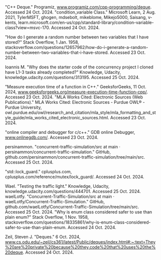 "C++ Deque." Programiz, www.programiz.com/cpp-programming/deque. Accessed 24 Oct. 2024.
"condition_variable Class." Microsoft Learn, 2 Aug. 2021, TylerMSFT, ghogen, mdsebolt, mikeblome, Mikejo5000, Saisang, v-kents, learn.microsoft.com/en-us/cpp/standard-library/condition-variable-class?view=msvc-170. Accessed 24 Oct. 2024.

"How do I generate a random number between two variables that I have stored?" Stack Overflow, 1 Jan. 1958, stackoverflow.com/questions/12657962/how-do-i-generate-a-random-number-between-two-variables-that-i-have-stored. Accessed 23 Oct. 2024.

Ioannis M. "Why does the starter code of the concurrency project I cloned have L1-3 tasks already completed?" Knowledge, Udacity, knowledge.udacity.com/questions/313195. Accessed 25 Oct. 2024.

"Measure execution time of a function in C++." GeeksforGeeks, 11 Oct. 2024, www.geeksforgeeks.org/measure-execution-time-function-cpp/. Accessed 23 Oct. 2024.
"MLA Works Cited: Electronic Sources (Web Publications)." MLA Works Cited: Electronic Sources - Purdue OWL® - Purdue University, owl.purdue.edu/owl/research_and_citation/mla_style/mla_formatting_and_style_guide/mla_works_cited_electronic_sources.html. Accessed 23 Oct. 2024.

"online compiler and debugger for c/c++." GDB online Debugger, www.onlinegdb.com/. Accessed 23 Oct. 2024.

persinammon. "concurrent-traffic-simulation/src at main · persinammon/concurrent-traffic-simulation." GitHub, github.com/persinammon/concurrent-traffic-simulation/tree/main/src. Accessed 25 Oct. 2024.

"std::lock_guard." cplusplus.com, cplusplus.com/reference/mutex/lock_guard/. Accessed 24 Oct. 2024.

Wael. "Testing the traffic light." Knowledge, Udacity, knowledge.udacity.com/questions/444701. Accessed 25 Oct. 2024.
waelLotfy. "Concurrent-Traffic-Simulation/src at main · waelLotfy/Concurrent-Traffic-Simulation." GitHub, github.com/waelLotfy/Concurrent-Traffic-Simulation/tree/main/src. Accessed 25 Oct. 2024.
"Why is enum class considered safer to use than plain enum?" Stack Overflow, 1 Nov. 1958, stackoverflow.com/questions/18335861/why-is-enum-class-considered-safer-to-use-than-plain-enum. Accessed 24 Oct. 2024.

Zeil, Steven J. "Deques." 6 Oct. 2024, www.cs.odu.edu/~zeil/cs361/latest/Public/deques/index.html#:~:text=They%20are%20private%20because%20they,code%20that%20uses%20the%20deque. Accessed 24 Oct. 2024.
